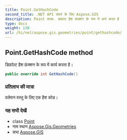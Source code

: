 ```yaml
---
title: Point.GetHashCode
second_title: .NET API संदर्भ के लिए Aspose.GIS
description: Point तरक. डफ़ल्ट हैश फ़ंक्शन के रूप में कर्य करत है
type: docs
weight: 130
url: /hi/net/aspose.gis.geometries/point/gethashcode/
---
```

## Point.GetHashCode method

डिफ़ॉल्ट हैश फ़ंक्शन के रूप में कार्य करता है।

```csharp
public override int GetHashCode()
```

### प्रतिलाभ की मात्रा

वर्तमान वस्तु के लिए एक हैश कोड।

### यह सभी देखें

* class [Point](../)
* नाम स्थान [Aspose.Gis.Geometries](../../point/)
* सभा [Aspose.GIS](../../../)


